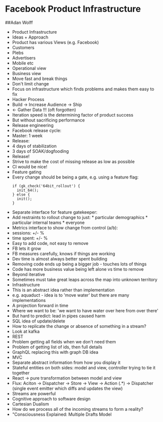# Facebook Product Infrastructure
##Adan Wolff

* Product Infrastructure
 * Ideas + Approach
* Product has various Views (e.g. Facebook)
 * Customers
  * Plebs
  * Advertisers
  * Mobile etc
 * Operational view
 * Business view
* Move fast and break things
 * Don't limit change
 * Focus on infrastructure which finds problems and makes them easy to fix
 * Hacker Process
  * Build -> Increase Audience -> Ship
  * <- Gather Data !!! (oft forgotten)
 * Iteration speed is the determining factor of product success
  * But without sacrificing performance
* Release engineering
 * Facebook release cycle:
  * Master: 1 week
  * Release:
   * 4 days of stabilization
   * 3 days of SOAK/dogfooding
   * Release!
  * Strive to make the cost of missing release as low as possible
   * CI would be nice!
 * Feature gating
  * Every change should be being a gate, e.g. using a feature flag:
      ```
      if (gk_check('64bit_rollout') {
        init_64();
      } else {
        init();
      }
      ```
  * Separate interface for feature gatekeeper:
   * Add restraints to rollout change to just:
    * particular demographics
    * particular internal teams
    * everyone
  * Metrics interface to show change from control (a/b):
   * sessions: +/- %
   * time spent: +/- %
* Easy to add code, not easy to remove
 * FB lets it grow
 * FB measures carefully, knows if things are working
 * Dev time is almost always better spent building
 * Removing code ends up being a bigger job - touches lots of things
 * Code has more business value being left alone vs time to remove
* Beyond iterative
 * Sometimes must take great leaps across the map into unknown territory
* Infrastructure
 * This is an abstract idea rather than implementation
  * e.g. aquaduct - idea is to 'move water' but there are many implementations
 * A projection forward in time
  * Where we want to be: 'we want to have water over here from over there'
  * But hard to predict: lead in pipes caused harm
 * SQL idea of update/delete
  * How to replicate the change or absence of something in a stream?
  * Look at kafka
  * REST
   * Problem getting all fields when we don't need them
   * Problem of getting list of ids, then full details
   * GraphQL replacing this with graph DB idea
 * MVC
  * Separate abstract information from how you display it
  * Stateful entities on both sides: model and view, controller trying to tie it together
  * React -> pure transformation between model and view
   * Flux: Aciton -> Dispatcher -> Store -> View -> Action (.\*) -> Dispatcher (single event emitter which diffs and updates the view)
   * Streams are powerful 
* Cognitive approach to software design
 * Cartesian Dualism
 * How do we process all of the incoming streams to form a reality?
 * "Consciousness Explained: Multiple Drafts Model
